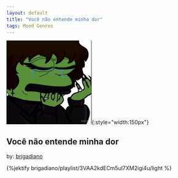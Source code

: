 ```yaml
---
layout: default
title: "Você não entende minha dor"
tags: Mood Genres
---
```

![Pepe](/assets/img/dor.png){:style="width:150px"}
## Você não entende minha dor
by: [brigadiano](https://open.spotify.com/user/brigadiano)



{%jektify brigadiano/playlist/3VAA2kdECm5ul7XM2igi4u/light %}